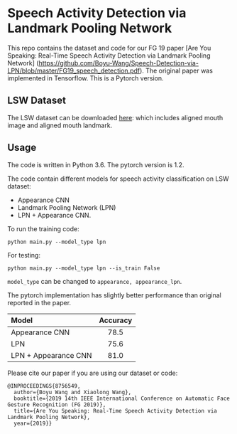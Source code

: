 # Speech Activity Detection via Landmark Pooling Network

This repo contains the dataset and code for our FG 19 paper [Are You Speaking: Real-Time Speech Activity Detection via Landmark Pooling Network] (https://github.com/Boyu-Wang/Speech-Detection-via-LPN/blob/master/FG19_speech_detection.pdf). The original paper was implemented in Tensorflow. This is a Pytorch version.

## LSW Dataset

The LSW dataset can be downloaded [here](http://vision.cs.stonybrook.edu/~boyu/LSW_dataset.zip): which includes aligned mouth image and aligned mouth landmark.



## Usage

The code is written in Python 3.6. The pytorch version is 1.2.

The code contain different models for speech activity classification on LSW dataset:

+ Appearance CNN
+ Landmark Pooling Network (LPN)
+ LPN + Appearance CNN.


To run the training code:

```
python main.py --model_type lpn
```

For testing:

```
python main.py --model_type lpn --is_train False
```

`model_type` can be changed to `appearance, appearance_lpn`.


The pytorch implementation has slightly better performance than original reported in the paper.

| Model                | Accuracy |
| :-------------       |:--------:|
| Appearance CNN       | 78.5     | 
| LPN                  | 75.6     |
| LPN + Appearance CNN | 81.0     |




Please cite our paper if you are using our dataset or code:


```
@INPROCEEDINGS{8756549,
  author={Boyu Wang and Xiaolong Wang},
  booktitle={2019 14th IEEE International Conference on Automatic Face   Gesture Recognition (FG 2019)}, 
  title={Are You Speaking: Real-Time Speech Activity Detection via Landmark Pooling Network}, 
  year={2019}}```